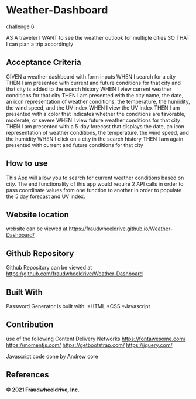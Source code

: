 # Weather-Dashboard
challenge 6

AS A traveler
I WANT to see the weather outlook for multiple cities
SO THAT I can plan a trip accordingly

## Acceptance Criteria 
GIVEN a weather dashboard with form inputs
WHEN I search for a city
THEN I am presented with current and future conditions for that city and that city is added to the search history
WHEN I view current weather conditions for that city
THEN I am presented with the city name, the date, an icon representation of weather conditions, the temperature, the humidity, the wind speed, and the UV index
WHEN I view the UV index
THEN I am presented with a color that indicates whether the conditions are favorable, moderate, or severe
WHEN I view future weather conditions for that city
THEN I am presented with a 5-day forecast that displays the date, an icon representation of weather conditions, the temperature, the wind speed, and the humidity
WHEN I click on a city in the search history
THEN I am again presented with current and future conditions for that city

## How to use 
This App will allow you to search for current weather conditions based on city. The end functionality of this app would require 2 API calls in order to pass coordinate values from one function to another in order to populate the 5 day forecast and UV index. 

## Website location 
website can be viewed at 
https://fraudwheeldrive.github.io/Weather-Dashboard/
## Github Repository 
Github Repository can be viewed at 
https://github.com/fraudwheeldrive/Weather-Dashboard

##  Built With 
Password Generator is built with:
*HTML
*CSS
*Javascript
## Contribution 
use of the following Content Delivery Networks
https://fontawesome.com/
https://momentjs.com/
https://getbootstrap.com/
https://jquery.com/

Javascript code done by Andrew core 

## References 




#### © 2021 Fraudwheeldrive, Inc.
